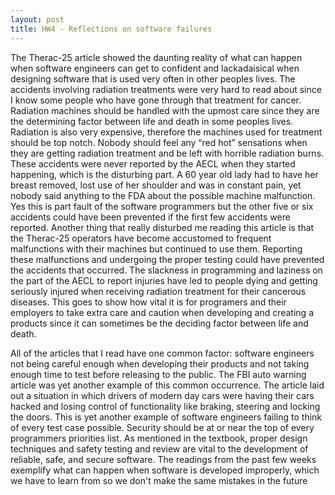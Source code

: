 ```yaml
---
layout: post
title: HW4 - Reflections on software failures
---
```



The Therac-25 article showed the daunting reality of what can happen when software engineers can get to confident and lackadaisical when designing software that is used very often in other peoples lives. The accidents involving radiation treatments were very hard to read about since I know some people who have gone through that treatment for cancer. Radiation machines should be handled with the upmost care since they are the determining factor between life and death in some peoples lives. Radiation is also very expensive, therefore the machines used for treatment should be top notch. Nobody should feel any “red hot” sensations when they are getting radiation treatment and be left with horrible radiation burns.  These accidents were never reported by the AECL when they started happening, which is the disturbing part. A 60 year old lady had to have her breast removed, lost use of her shoulder and was in constant pain, yet nobody said anything to the FDA about the possible machine malfunction. Yes this is part fault of the software programmers but the other five or six accidents could have been prevented if the first few accidents were reported. Another thing that really disturbed me reading this article is that the Therac-25 operators have become accustomed to frequent malfunctions with their machines but continued to use them. Reporting these malfunctions and undergoing the proper testing could have prevented the accidents that occurred. The slackness in programming and laziness on the part of the AECL to report injuries have led to people dying and getting seriously injured when receiving radiation treatment for their cancerous diseases. This goes to show how vital it is for programers and their employers to take extra care and caution when developing and creating a products since it can sometimes be the deciding factor between life and death. 


All of the articles that I read have one common factor: software engineers not being careful enough when developing their products and not taking enough time to test before releasing to the public. The FBI auto warning article was yet another example of this common occurrence. The article laid out a situation in which drivers of modern day cars were having their cars hacked and losing control of functionality like braking, steering and locking the doors. This is yet another example of software engineers failing to think of every test case possible. Security should be at or near the top of every programmers priorities list. As mentioned in the textbook, proper design techniques and safety testing and review are vital to the development of reliable, safe, and secure software. The readings from the past few weeks exemplify what can happen when software is developed improperly, which we have to learn from so we don't make the same mistakes in the future

